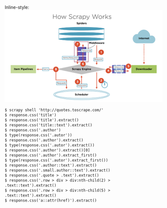 

Inline-style: 
![Scrapy](https://raw.githubusercontent.com/2018-B-GR1-Python/python/master/Screen%20Shot%202019-01-05%20at%2008.08.11.png?raw=true "SCRAPY")


```
$ scrapy shell 'http://quotes.toscrape.com/'
$ response.css('title')
$ response.css('title').extract()
$ response.css('title::text').extract()
$ response.css('.author')
$ type(response.css('.autor'))
$ response.css('.author').extract()
$ type(response.css('.autor').extract())
$ response.css('.author').extract()[0]
$ response.css('.author').extract_first()
$ type(response.css('.autor').extract_first())
$ response.css('.author::text').extract()
$ response.css('.small.author::text').extract()
$ response.css('.quote > .text').extract()
$ response.css('.row > div > div:nth-child(2) > .text::text').extract()
$ response.css('.row > div > div:nth-child(5) > .text::text').extract()
$ response.css('a::attr(href)').extract()
```
